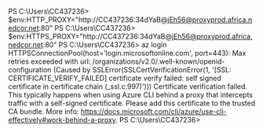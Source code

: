 PS C:\Users\CC437236> $env:HTTP_PROXY="http://CC437236:34dYaB@jEh56@proxyprod.africa.nedcor.net:80"
PS C:\Users\CC437236> $env:HTTPS_PROXY="http://CC437236:34dYaB@jEh56@proxyprod.africa.nedcor.net:80"
PS C:\Users\CC437236> az login
HTTPSConnectionPool(host='login.microsoftonline.com', port=443): Max retries exceeded with url: /organizations/v2.0/.well-known/openid-configuration (Caused by SSLError(SSLCertVerificationError(1, '[SSL: CERTIFICATE_VERIFY_FAILED] certificate verify failed: self signed certificate in certificate chain (_ssl.c:997)')))
Certificate verification failed. This typically happens when using Azure CLI behind a proxy that intercepts traffic with a self-signed certificate. Please add this certificate to the trusted CA bundle. More info: https://docs.microsoft.com/cli/azure/use-cli-effectively#work-behind-a-proxy.
PS C:\Users\CC437236>
